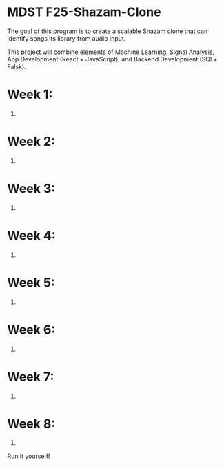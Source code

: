 # MDST F25-Shazam-Clone

The goal of this program is to create a scalable Shazam clone that can identify songs its library from audio input.

This project will combine elements of Machine Learning, Signal Analysis, App Development (React + JavaScript), and Backend Development (SQl + Falsk).

# Week 1:

1. 

# Week 2:

1. 

# Week 3:

1. 

# Week 4:

1. 

# Week 5:

1. 

# Week 6:

1. 

# Week 7:

1. 

# Week 8:

1. 

Run it yourself!

